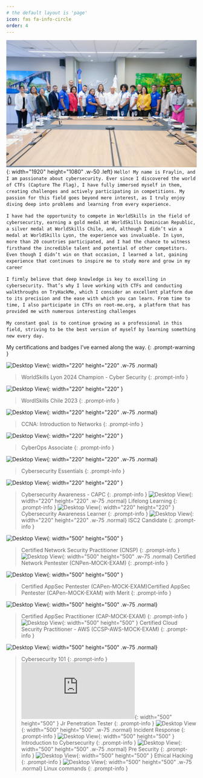 ```yaml
---
# the default layout is 'page'
icon: fas fa-info-circle
order: 4
---
```



![Desktop View](https://github.com/xFraylin/xfraylin.github.io/blob/main/assets/BestFamily.jpg?raw=true){: width="1920" height="1080" .w-50 .left}
`Hello! My name is Fraylin, and I am passionate about cybersecurity. Ever since I discovered the world of CTFs (Capture The Flag), I have fully immersed myself in them, creating challenges and actively participating in competitions. My passion for this field goes beyond mere interest, as I truly enjoy diving deep into problems and learning from every experience.`

```I have had the opportunity to compete in WorldSkills in the field of cybersecurity, earning a gold medal at WorldSkills Dominican Republic, a silver medal at WorldSkills Chile, and, although I didn’t win a medal at WorldSkills Lyon, the experience was invaluable. In Lyon, more than 20 countries participated, and I had the chance to witness firsthand the incredible talent and potential of other competitors. Even though I didn’t win on that occasion, I learned a lot, gaining experience that continues to inspire me to study more and grow in my career```

```I firmly believe that deep knowledge is key to excelling in cybersecurity. That’s why I love working with CTFs and conducting walkthroughs on TryHackMe, which I consider an excellent platform due to its precision and the ease with which you can learn. From time to time, I also participate in CTFs on root-me.org, a platform that has provided me with numerous interesting challenges```

```My constant goal is to continue growing as a professional in this field, striving to be the best version of myself by learning something new every day.```
>
My certifications and badges I’ve earned along the way.
{: .prompt-warning }

![Desktop View](https://images.credly.com/size/680x680/images/e9c03f6a-f6e6-4873-9c5b-ddfd92a30bac/blob){: width="220" height="220" .w-75 .normal}                                                                                                  
> WorldSkills Lyon 2024 Champion - Cyber Security
{: .prompt-info }

![Desktop View](https://raw.githubusercontent.com/xFraylin/xfraylin.github.io/refs/heads/main/assets/0e5ddb7d-399c-4ee1-a22a-83026336dc67.png){: width="220" height="220" }                                                                                       

> WordlSkills Chile 2023
{: .prompt-info } 
                                                                                                                    

![Desktop View](https://images.credly.com/size/680x680/images/70d71df5-f3dc-4380-9b9d-f22513a70417/CCNAITN__1_.png){: width="220" 
height="220" .w-75 .normal}

> CCNA: Introduction to Networks
{: .prompt-info }

![Desktop View](https://images.credly.com/size/680x680/images/53f37f83-04a1-4935-9b1e-21a99cc6e1b2/CyberOpsAssoc.png){: width="220" height="220" }
>CyberOps Associate
{: .prompt-info }

![Desktop View](https://images.credly.com/size/680x680/images/054913b2-e271-49a2-a1a4-9bf1c1f9a404/CyberEssentials.png){: width="220" height="220" .w-75 .normal} 
> Cybersecurity Essentials
{: .prompt-info }


![Desktop View](https://images.credly.com/size/680x680/images/4025d35a-e8cd-43fb-92a1-7babf0221527/blob){: width="220" height="220" }
>Cybersecurity Awareness - CAPC
{: .prompt-info }
![Desktop View](https://images.credly.com/size/340x340/images/21e16d4d-d2df-46e6-9098-526caab49e63/blob){: width="220" height="220" .w-75 .normal}
> Lifelong Learning
{: .prompt-info }
![Desktop View](https://images.credly.com/size/680x680/images/52ea4613-6f77-4d62-8e19-5bb5c51722b8/blob){: width="220" height="220" }
>Cybersecurity Awareness Learner
{: .prompt-info }
![Desktop View](https://images.credly.com/size/680x680/images/9180921d-4a13-429e-9357-6f9706a554f0/image.png?raw=true){: width="220" height="220" .w-75 .normal}
>ISC2 Candidate
{: .prompt-info }

![Desktop View](https://github.com/xFraylin/xfraylin.github.io/blob/main/assets/NSP.jpg?raw=true){: width="500" height="500" }
>Certified Network Security Practitioner (CNSP)
{: .prompt-info }
![Desktop View](https://github.com/xFraylin/xfraylin.github.io/blob/main/assets/CNPen-MOCK-EXAM.jpg?raw=true){: width="500" height="500" .w-75 .normal}
>Certified Network Pentester (CNPen-MOCK-EXAM)
{: .prompt-info }

![Desktop View](https://github.com/xFraylin/xfraylin.github.io/blob/main/assets/CAPen-MOCK-EXAM.jpg?raw=true){: width="500" height="500" }
>Certified AppSec Pentester (CAPen-MOCK-EXAM)Certified AppSec Pentester (CAPen-MOCK-EXAM)
with Merit
{: .prompt-info }

![Desktop View](https://github.com/xFraylin/xfraylin.github.io/blob/main/assets/CAP-MOCK-EXAM.jpg?raw=true){: width="500" height="500" .w-75 .normal}
>Certified AppSec Practitioner (CAP-MOCK-EXAM)
{: .prompt-info }
![Desktop View](https://github.com/xFraylin/xfraylin.github.io/blob/main/assets/AWSCCSP_AWS_MOCK.jpg?raw=true){: width="500" height="500" }
>Certified Cloud Security Practitioner - AWS (CCSP-AWS-MOCK-EXAM)
{: .prompt-info }

![Desktop View](https://tryhackme-certificates.s3-eu-west-1.amazonaws.com/THM-7NLWKNIMSQ.png){: width="500" height="500" .w-75 .normal}
>Cybersecurity 101
{: .prompt-info }
![Desktop View](https://github.com/xFraylin/xfraylin.github.io/blob/bf0537ff4685ab73d5085889c9675140358d8f25/assets/jr.pdf){: width="500" height="500" }
> Jr Penetration Tester
{: .prompt-info }
![Desktop View](https://media.licdn.com/dms/image/v2/D562DAQGEf4-8Qx0w5w/profile-treasury-image-shrink_800_800/profile-treasury-image-shrink_800_800/0/1719514909013?e=1738350000&v=beta&t=UpzfxTQCvhR4TbL598-OcqQBx3cD_fsnOO5xxGcqFmI){: width="500" height="500" .w-75 .normal}
>Incident Response
{: .prompt-info }
![Desktop View](https://tryhackme-certificates.s3-eu-west-1.amazonaws.com/THM-GW7HHIUUMO.png){: width="500" height="500" }
>Introduction to Cybersecurity
{: .prompt-info }
![Desktop View](https://tryhackme-certificates.s3-eu-west-1.amazonaws.com/THM-0VA905D4PJ.png){: width="500" height="500" .w-75 .normal}
>Pre Security
{: .prompt-info }
![Desktop View](https://github.com/xFraylin/xfraylin.github.io/blob/main/assets/gnu.jpg?raw=true){: width="500" height="500" }
>Ethical Hacking
{: .prompt-info }
![Desktop View](https://github.com/xFraylin/xfraylin.github.io/blob/main/assets/linux.jpg?raw=true){: width="500" height="500" .w-75 .normal}
> Linux commands
{: .prompt-info }
